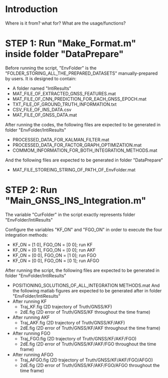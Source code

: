 # Introduction
Where is it from? what for?
What are the usage/functions?

# STEP 1: Run "Make_Format.m" inside folder "DataPrepare"

Before running the script, "EnvFolder" is the "FOLDER_STORING_ALL_THE_PREPARED_DATASETS" manually-prepared by users. It is designed to contain:
- A folder named "IntiResults"
- MAT_FILE_OF_EXTRACTED_GNSS_FEATURES.mat
- MAT_FILE_OF_CNN_PREDICTION_FOR_EACH_GNSS_EPOCH.mat
- TXT_FILE_OF_GROUND_TRUTH_INFORMATION.txt
- CSV_FILE_OF_INS_DATA.csv
- MAT_FILE_OF_GNSS_DATA.mat

After running the codes, the following files are expected to be generated in folder "EnvFolder/IntiResults" 
- PROCESSED_DATA_FOR_KALMAN_FILTER.mat
- PROCESSED_DATA_FOR_FACTOR_GRAPH_OPTIMIZATION.mat
- COMMOM_INFORMATION_FOR_BOTH_INTEGRATION_METHODS.mat

And the following files are expected to be generated in folder "DataPrepare" 
- MAT_FILE_STOREING_STRING_OF_PATH_OF_EnvFolder.mat

# STEP 2: Run "Main_GNSS_INS_Integration.m"
The variable "CurFolder" in the script exactly represents folder "EnvFolder/IntiResults"

Configure the variables "KF_ON" and "FGO_ON" in order to execute the four integration methods:
- KF_ON = [1 0], FGO_ON = [0 0]; run KF
- KF_ON = [0 1], FGO_ON = [0 0]; run AKF
- KF_ON = [0 0], FGO_ON = [1 0]; run FGO
- KF_ON = [0 0], FGO_ON = [0 1]; run AFGO

After running the script, the following files are expected to be generated in folder "EnvFolder/IntiResults" 
- POSITIONING_SOLUTIONS_OF_ALL_INTEGRATION METHODS.mat
And the following matlab figures are expected to be generated after in folder "EnvFolder/IntiResults"
- After running KF
  - Traj_KF.fig (2D trajectory of Truth/GNSS/KF)
  - 2dE.fig (2D error of Truth/GNSS/KF throughout the time frame)
- After running AKF
  - Traj_AKF.fig (2D trajectory of Truth/GNSS/KF/AKF)
  - 2dE.fig (2D error of Truth/GNSS/KF/AKF throughout the time frame)
- After running FGO
  - Traj_FGO.fig (2D trajectory of Truth/GNSS/KF/AKF/FGO)
  - 2dE.fig (2D error of Truth/GNSS/KF/AKF/FGO throughout the time frame)
- After running AFGO
  - Traj_AFGO.fig (2D trajectory of Truth/GNSS/KF/AKF/FGO/AFGO)
  - 2dE.fig (2D error of Truth/GNSS/KF/AKF/FGO/AFGO throughout the time frame)



